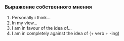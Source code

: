 ### Выражение собственного мнения
1. Personally i think...
2. In my view... 
3. I  am in favour of the idea of...
4. I am in completely against the idea of (+ verb + -ing)
